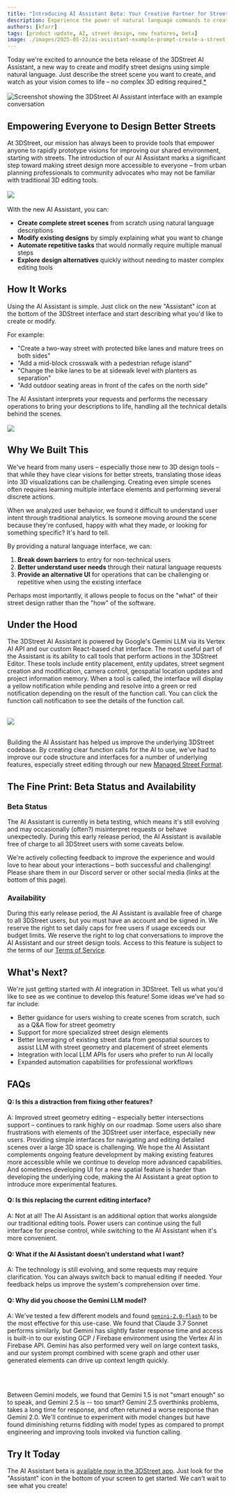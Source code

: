 ```yaml
---
title: "Introducing AI Assistant Beta: Your Creative Partner for Street Design"
description: Experience the power of natural language commands to create, modify, and automate street designs in 3DStreet with our new AI Assistant.
authors: [kfarr]
tags: [product update, AI, street design, new features, beta]
image: ./images/2025-05-22/ai-assistant-example-prompt-create-a-street.jpg
---
```



Today we're excited to announce the beta release of the 3DStreet AI Assistant, a new way to create and modify street designs using simple natural language. Just describe the street scene you want to create, and watch as your vision comes to life – no complex 3D editing required.<a href="#the-fine-print-beta-status-and-availability">*</a>
<br/>
<br/>
![Screenshot showing the 3DStreet AI Assistant interface with an example conversation](./images/2025-05-22/ai-assistant-example-prompt-create-a-street.jpg)

<!-- truncate -->

## Empowering Everyone to Design Better Streets

At 3DStreet, our mission has always been to provide tools that empower anyone to rapidly prototype visions for improving our shared environment, starting with streets. The introduction of our AI Assistant marks a significant step toward making street design more accessible to everyone – from urban planning professionals to community advocates who may not be familiar with traditional 3D editing tools.
<br/> 
<br/>
![](./images/2025-05-22/ai-assistant-first-message-panel.png
)
<br/>
<br/>
With the new AI Assistant, you can:

- **Create complete street scenes** from scratch using natural language descriptions
- **Modify existing designs** by simply explaining what you want to change
- **Automate repetitive tasks** that would normally require multiple manual steps
- **Explore design alternatives** quickly without needing to master complex editing tools

## How It Works

Using the AI Assistant is simple. Just click on the new "Assistant" icon at the bottom of the 3DStreet interface and start describing what you'd like to create or modify. 

For example:

- "Create a two-way street with protected bike lanes and mature trees on both sides"
- "Add a mid-block crosswalk with a pedestrian refuge island"
- "Change the bike lanes to be at sidewalk level with planters as separation"
- "Add outdoor seating areas in front of the cafes on the north side"

The AI Assistant interprets your requests and performs the necessary operations to bring your descriptions to life, handling all the technical details behind the scenes.
<br/>
<br/>
![](./images/2025-05-22/ai-assistant-clone-example.jpeg)


## Why We Built This

We've heard from many users – especially those new to 3D design tools – that while they have clear visions for better streets, translating those ideas into 3D visualizations can be challenging. Creating even simple scenes often requires learning multiple interface elements and performing several discrete actions.

When we analyzed user behavior, we found it difficult to understand user intent through traditional analytics. Is someone moving around the scene because they're confused, happy with what they made, or looking for something specific? It's hard to tell.

By providing a natural language interface, we can:

1. **Break down barriers** to entry for non-technical users
2. **Better understand user needs** through their natural language requests
3. **Provide an alternative UI** for operations that can be challenging or repetitive when using the existing interface

Perhaps most importantly, it allows people to focus on the "what" of their street design rather than the "how" of the software.

## Under the Hood

The 3DStreet AI Assistant is powered by Google's Gemini LLM via its Vertex AI API and our custom React-based chat interface. The most useful part of the Assistant is its ability to call tools that perform actions in the 3DStreet Editor. These tools include entity placement, entity updates, street segment creation and modification, camera control, geospatial location updates and project information memory. When a tool is called, the interface will display a yellow notification while pending and resolve into a green or red notification depending on the result of the function call. You can click the function call notification to see the details of the function call.
<br/>
<br/>

![](./images/2025-05-22/ai-assistant-function-call-response-details.png)
<br/>
<br/>

Building the AI Assistant has helped us improve the underlying 3DStreet codebase. By creating clear function calls for the AI to use, we've had to improve our code structure and interfaces for a number of underlying features, especially street editing through our new [Managed Street Format](/docs/managed-street/overview-managed-street).

## The Fine Print: Beta Status and Availability

### Beta Status
The AI Assistant is currently in beta testing, which means it's still evolving and may occasionally (often?) misinterpret requests or behave unexpectedly. During this early release period, the AI Assistant is available free of charge to all 3DStreet users with some caveats below.

We're actively collecting feedback to improve the experience and would love to hear about your interactions – both successful and challenging! Please share them in our Discord server or other social media (links at the bottom of this page).

### Availability
During this early release period, the AI Assistant is available free of charge to all 3DStreet users, but you must have an account and be signed in. We reserve the right to set daily caps for free users if usage exceeds our budget limits. We reserve the right to log chat conversations to improve the AI Assistant and our street design tools. Access to this feature is subject to the terms of our [Terms of Service](/docs/about-3dstreet/terms-and-conditions).

## What's Next?

We're just getting started with AI integration in 3DStreet. Tell us what you'd like to see as we continue to develop this feature! Some ideas we've had so far include:

- Better guidance for users wishing to create scenes from scratch, such as a Q&A flow for street geometry
- Support for more specialized street design elements
- Better leveraging of existing street data from geospatial sources to assist LLM with street geometry and placement of street elements
- Integration with local LLM APIs for users who prefer to run AI locally
- Expanded automation capabilities for professional workflows

## FAQs

#### Q: Is this a distraction from fixing other features?
A: Improved street geometry editing – especially better intersections support – continues to rank highly on our roadmap. Some users also share frustrations with elements of the 3DStreet user interface, especially new users. Providing simple interfaces for navigating and editing detailed scenes over a large 3D space is challenging. We hope the AI Assistant complements ongoing feature development by making existing features more accessible while we continue to develop more advanced capabilities. And sometimes developing UI for a new spatial feature is harder than developing the underlying code, making the AI Assistant a great option to introduce more experimental features.

#### Q: Is this replacing the current editing interface?  
A: Not at all! The AI Assistant is an additional option that works alongside our traditional editing tools. Power users can continue using the full interface for precise control, while switching to the AI Assistant when it's more convenient.

#### Q: What if the AI Assistant doesn't understand what I want?  
A: The technology is still evolving, and some requests may require clarification. You can always switch back to manual editing if needed. Your feedback helps us improve the system's comprehension over time.

#### Q: Why did you choose the Gemini LLM model?  
A: We've tested a few different models and found [`gemini-2.0-flash`](https://blog.google/technology/google-deepmind/google-gemini-ai-update-december-2024/) to be the most effective for this use-case. We found that Claude 3.7 Sonnet performs similarly, but Gemini has slightly faster response time and access is built-in to our existing GCP / Firebase environment using the Vertex AI in Firebase API. Gemini has also performed very well on large context tasks, and our system prompt combined with scene graph and other user generated elements can drive up context length quickly.

<br/>

<br/>

Between Gemini models, we found that Gemini 1.5 is not "smart enough" so to speak, and Gemini 2.5 is -- too smart? Gemini 2.5 overthinks problems, takes a long time for response, and often returned a worse response than Gemini 2.0. We'll continue to experiment with model changes but have found diminishing returns fiddling with model types as compared to prompt engineering and improving tools invoked via function calling.

## Try It Today

The AI Assistant beta is [available now in the 3DStreet app](https://3dstreet.app). Just look for the "Assistant" icon in the bottom of your screen to get started. We can't wait to see what you create!
